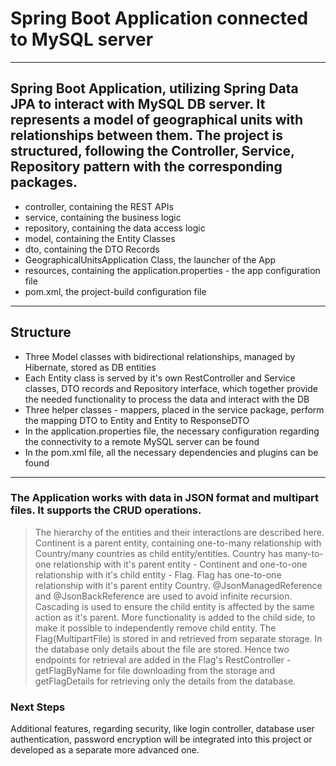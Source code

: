 # Spring Boot Application connected to MySQL server
----------------------------
## Spring Boot Application, utilizing Spring Data JPA to interact with MySQL DB server. It represents a model of geographical units with relationships between them. The project is structured, following the Controller, Service, Repository pattern with the corresponding packages. 

- controller, containing the REST APIs
- service, containing the business logic
- repository, containing the data access logic
- model, containing the Entity Classes
- dto, containing the DTO Records
- GeographicalUnitsApplication Class, the launcher of the App
- resources, containing the application.properties - the app configuration file
- pom.xml, the project-build configuration file
----------------------------

## Structure

- Three Model classes with bidirectional relationships, managed by Hibernate, stored as DB entities
- Each Entity class is served by it's own RestController and Service classes, DTO records and Repository interface, which together provide the needed functionality to process the data and interact with the DB 
- Three helper classes - mappers, placed in the service package, perform the mapping DTO to Entity and Entity to ResponseDTO
- In the application.properties file, the necessary configuration regarding the connectivity to a remote MySQL server can be found
- In the pom.xml file, all the necessary dependencies and plugins can be found
----------------------------
### The Application works with data in JSON format and multipart files. It supports the CRUD operations.

> The hierarchy of the entities and their interactions are described here.
> Continent is a parent entity, containing one-to-many relationship with Country/many countries as child entity/entities.
> Country has many-to-one relationship with it's parent entity - Continent and one-to-one relationship with it's child entity - Flag.
> Flag has one-to-one relationship with it's parent entity Country.
> @JsonManagedReference and @JsonBackReference are used to avoid infinite recursion.
> Cascading is used to ensure the child entity is affected by the same action as it's parent. More functionality is added to the child side, to make it possible to independently remove child entity.
> The Flag(MultipartFile) is stored in and retrieved from separate storage. In the database only details about the file are stored. Hence two endpoints for retrieval are added in the Flag's RestController - getFlagByName for file downloading from the storage and getFlagDetails for retrieving only the details from the database.

### Next Steps
Additional features, regarding security, like login controller, database user authentication, password encryption will be integrated into this project or developed as a separate more advanced one.
